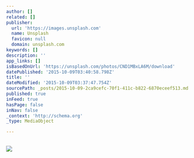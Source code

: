 ```yaml
---
author: []
related: []
publisher:
  url: 'https://images.unsplash.com'
  name: Unsplash
  favicon: null
  domain: unsplash.com
keywords: []
description: ''
app_links: []
isBasedOnUrl: 'https://unsplash.com/photos/CND1MBxLA6M/download'
datePublished: '2015-10-09T03:40:58.798Z'
title: ''
dateModified: '2015-10-09T03:37:47.754Z'
sourcePath: _posts/2015-10-09-2ca9cefc-70f1-411c-b822-6870eceef513.md
published: true
inFeed: true
hasPage: false
inNav: false
_context: 'http://schema.org'
_type: MediaObject

---
```

<article style=""><h1></h1><p></p><img src="https://images.unsplash.com/photo-1423753623104-718aaace6772?q=80&amp;fm=jpg&amp;s=ec93af1f7ecd7c29d9c104693a934e74" /></article>